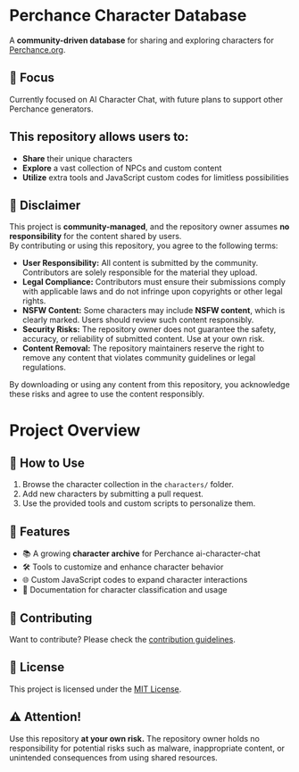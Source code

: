 # Perchance Character Database  
A **community-driven database** for sharing and exploring characters for [Perchance.org](https://perchance.org).  

## 🎯 Focus  
Currently focused on AI Character Chat, with future plans to support other Perchance generators.

## This repository allows users to:  
- **Share** their unique characters  
- **Explore** a vast collection of NPCs and custom content  
- **Utilize** extra tools and JavaScript custom codes for limitless possibilities  

## 🚨 Disclaimer  
This project is **community-managed**, and the repository owner assumes **no responsibility** for the content shared by users.  
By contributing or using this repository, you agree to the following terms:  

- **User Responsibility:** All content is submitted by the community. Contributors are solely responsible for the material they upload.
- **Legal Compliance:** Contributors must ensure their submissions comply with applicable laws and do not infringe upon copyrights or other legal rights.
- **NSFW Content:** Some characters may include **NSFW content**, which is clearly marked. Users should review such content responsibly.
- **Security Risks:** The repository owner does not guarantee the safety, accuracy, or reliability of submitted content. Use at your own risk.
- **Content Removal:** The repository maintainers reserve the right to remove any content that violates community guidelines or legal regulations.

By downloading or using any content from this repository, you acknowledge these risks and agree to use the content responsibly.  

# Project Overview  

## 📖 How to Use  
1. Browse the character collection in the `characters/` folder.  
2. Add new characters by submitting a pull request.  
3. Use the provided tools and custom scripts to personalize them.  

## 🔧 Features  
- 📚 A growing **character archive** for Perchance ai-character-chat  
- 🛠️ Tools to customize and enhance character behavior  
- 🌐 Custom JavaScript codes to expand character interactions  
- 📄 Documentation for character classification and usage  

## 🚀 Contributing  
Want to contribute? Please check the [contribution guidelines](docs/contributing.md).  

## 📜 License  
This project is licensed under the [MIT License](LICENSE).  

## ⚠️ Attention!  
Use this repository **at your own risk.** The repository owner holds no responsibility for potential risks such as malware, inappropriate content, or unintended consequences from using shared resources.
